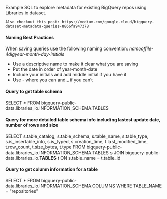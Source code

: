 <!-- Copyright 2020 Google LLC

Licensed under the Apache License, Version 2.0 (the "License");
you may not use this file except in compliance with the License.
You may obtain a copy of the License at

    https://www.apache.org/licenses/LICENSE-2.0

Unless required by applicable law or agreed to in writing, software
distributed under the License is distributed on an "AS IS" BASIS,
WITHOUT WARRANTIES OR CONDITIONS OF ANY KIND, either express or implied.
See the License for the specific language governing permissions and
limitations under the License. -->

Example SQL to explore metadata for existing BigQuery repos using Libraries.io dataset.

	Also checkout this post: https://medium.com/google-cloud/bigquery-dataset-metadata-queries-8866fa947378

#### Naming Best Practices

When saving queries use the following naming convention:
*nameoffile-4digyear-month-day-initials*

* Use a descriptive name to make it clear what you are saving
* Put the date in order of year-month-date
* Include your initials and add middle initial if you have it
* Use - where you can and _ if you can’t


#### Query to get table schema

SELECT *
  FROM bigquery-public-data.libraries_io.INFORMATION_SCHEMA.TABLES


#### Query for more detailed table schema info including lastest update date, number of rows and size

SELECT s.table_catalog, s.table_schema, s.table_name, s.table_type, s.is_insertable_into, s.is_typed, s.creation_time, t.last_modified_time, t.row_count, t.size_bytes, t.type
  FROM bigquery-public-data.libraries_io.INFORMATION_SCHEMA.TABLES s
  JOIN bigquery-public-data.libraries_io.__TABLES__ t 
  ON s.table_name = t.table_id 


#### Query to get column information for a table

SELECT *
  FROM bigquery-public-data.libraries_io.INFORMATION_SCHEMA.COLUMNS
  WHERE TABLE_NAME = "repositories"


